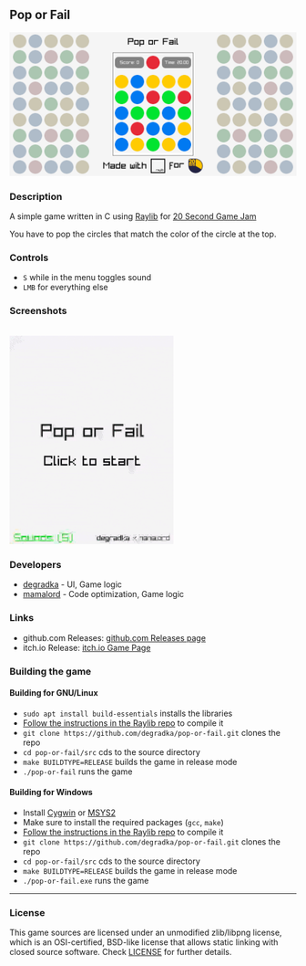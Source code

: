 ## Pop or Fail

![Pop or Fail](readme-images/readme-image000.png "Pop or Fail")

### Description

A simple game written in C using [Raylib](https://raylib.com) for [20 Second Game Jam](https://itch.io/jam/20-second-game-jam)

You have to pop the circles that match the color of the circle at the top.

### Controls

 - `S` while in the menu toggles sound
 - `LMB` for everything else

### Screenshots
<br>
<img src="./readme-images/readme-image001.gif" width="288px">

### Developers

 - [degradka](https://github.com/degradka) - UI, Game logic
 - [mamalord](https://github.com/mamalord) - Code optimization, Game logic

### Links

 - github.com Releases: [github.com Releases page](https://github.com/degradka/pop-or-fail/releases)
 - itch.io Release: [itch.io Game Page](https://www.youtube.com/watch?v=dQw4w9WgXcQ)

### Building the game
#### Building for GNU/Linux
- `sudo apt install build-essentials` installs the libraries
- [Follow the instructions in the Raylib repo](https://github.com/raysan5/raylib/wiki/Working-on-GNU-Linux) to compile it
- `git clone https://github.com/degradka/pop-or-fail.git` clones the repo
- `cd pop-or-fail/src` cds to the source directory
- `make BUILDTYPE=RELEASE` builds the game in release mode
- `./pop-or-fail` runs the game

#### Building for Windows 
- Install [Cygwin](https://www.cygwin.com) or [MSYS2](https://www.msys2.org)
- Make sure to install the required packages (`gcc`, `make`)
- [Follow the instructions in the Raylib repo](https://github.com/raysan5/raylib/wiki/Working-on-Windows) to compile it
- `git clone https://github.com/degradka/pop-or-fail.git` clones the repo
- `cd pop-or-fail/src` cds to the source directory
- `make BUILDTYPE=RELEASE` builds the game in release mode
- `./pop-or-fail.exe` runs the game

---
### License

This game sources are licensed under an unmodified zlib/libpng license, which is an OSI-certified, BSD-like license that allows static linking with closed source software. Check [LICENSE](LICENSE) for further details.
